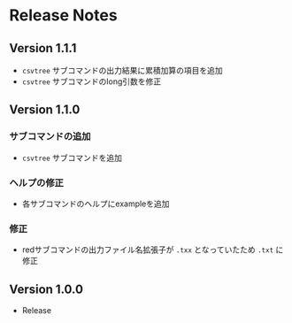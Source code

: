 # Release Notes

## Version 1.1.1

- `csvtree` サブコマンドの出力結果に累積加算の項目を追加
- `csvtree` サブコマンドのlong引数を修正

## Version 1.1.0

### サブコマンドの追加

- `csvtree` サブコマンドを追加

### ヘルプの修正

- 各サブコマンドのヘルプにexampleを追加

### 修正

- redサブコマンドの出力ファイル名拡張子が `.txx` となっていたため `.txt` に修正

## Version 1.0.0

- Release